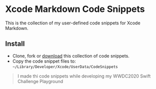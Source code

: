 # Xcode Markdown Code Snippets

This is the collection of my user-defined code snippets for Xcode Markdown.

## Install

* Clone, fork or [download](https://github.com/DominatorVbN/XcodeCodeSnippets/zipball/master) this collection of code snippets.
* Copy the code snippet files to: `~/Library/Developer/Xcode/UserData/CodeSnippets`

> I made thi code snippets while developing my WWDC2020 Swift Challenge Playground
